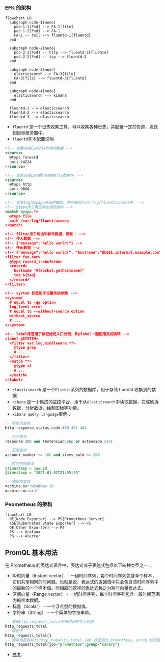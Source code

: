 ### EFK 的架构

```mermaid
flowchart LR
  subgraph node-1[node]
    pod-1-1[Pod] --> FA-1[file]
    pod-1-2[Pod] --> FA-1
    FA-1 -- tail --> fluentd-1[fluentd]
  end

  subgraph node-2[node]
    pod-2-1[Pod] -- http --> fluentd-2[fluentd]
    pod-2-2[Pod] -- tcp --> fluentd-2
  end

  subgraph node-3[node]
    elasticsearch --> FA-3[file]
    FA-3[file] --> fluentd-3[fluentd]
  end

  subgraph node-4[node]
    elasticsearch --> kibana
  end

  fluentd-1 --> elasticsearch
  fluentd-2 --> elasticsearch
  fluentd-3 --> elasticsearch
```

- `fluentd` 是一个日志收集工具，可以收集各种日志，并配置一定的管道，发送到目标服务器中。
- `fluentd`基本配置说明

```xml
<!-- 收集从端口24224传输的数据 -->
<source>
  @type forward
  port 24224
</source>

<!-- 收集从端口9880传输的http数据包 -->
<source>
  @type http
  port 9880
</source>

<!-- 收集tag位myapp开头的数据，并存储到/var/log/fluent/access中  -->
<!-- @type用于确定输出用的插件 -->
<match myapp.*>
  @type file
  path /var/log/fluent/access
</match>

<!-- filter用于刷选和修改数据，例如： -->
<!-- 传入数据 -->
<!-- {"message":"hello world!"} -->
<!-- 传出数据 -->
<!-- {"message":"hello world!", "hostname":"db001.internal.example.com", "tag":"foo.bar"} -->
<filter foo.bar>
  @type record_transformer
  <record>
    hostname "#{Socket.gethostname}"
    tag ${tag}
  </record>
</filter>

<!-- system 标签用于设置系统参数 -->
<system>
  # equal to -qq option
  log_level error
  # equal to --without-source option
  without_source
  # ...
</system>

<!-- label标签用于标记给定入口分流，和@label一起使用完成跳转 -->
<label @SYSTEM>
  <filter var.log.middleware.**>
    @type grep
    # ...
  </filter>
  <match **>
    @type s3
    # ...
  </match>
</label>
```

- `elasticsearch` 是一个`Elastic`系列的数据库，用于存储 fluentd 收集到的数据
- `kibana` 是一个集成的监控平台，用于从`elasticsearch`中读取数据，完成刷选数据，分析数据，绘制图标等功能。
- `kibana query language`事例：

```sql
-- 特定词查询
http.response.status_code:400 401 404

-- 合并查询
response:200 and (extension:php or extension:css)

-- 范围查询
account_number >= 100 and items_sold <= 200

-- 时间范围查询
@timestamp < now-1d
@timestamp < "2021-01-02T21:55:59"

-- 通配符查询
machine.os*:windows 10
machine.os:win*

```

### Peometheus 的架构

```mermaid
flowchart LR
  NE[Node Exporter] --> PS[Prometheus Server]
  KSE[Kubernetes State Exporter] --> PS
  OE[Other Exporter] --> PS
  PS --> Grafana
  PS --> Alerter

```

## PromQL 基本用法

在 Prometheus 的表达式语言中，表达式或子表达式包括以下四种类型之一：

- 瞬时向量（Instant vector） - 一组时间序列，每个时间序列包含单个样本，它们共享相同的时间戳。也就是说，表达式的返回值中只会包含该时间序列中的最新的一个样本值。而相应的这样的表达式称之为瞬时向量表达式。
- 区间向量（Range vector） - 一组时间序列，每个时间序列包含一段时间范围内的样本数据。
- 标量（Scalar） - 一个浮点型的数据值。
- 字符串（String） - 一个简单的字符串值。

```sql
-- 查询http_requests_total所有时间序列上的值
http_requests_total
-- 等价于
http_requests_total{}
-- 选择指标名称为 http_requests_total，job 标签值为 prometheus，group 标签值为 canary 的时间序列
http_requests_total{job="prometheus",group="canary"}
```

- [参考](https://prometheus.fuckcloudnative.io/di-san-zhang-prometheus/di-4-jie-cha-xun/basics)
